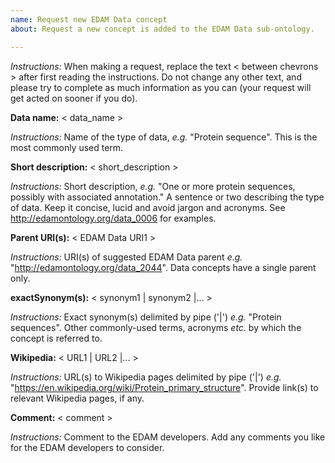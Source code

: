 ```yaml
---
name: Request new EDAM Data concept
about: Request a new concept is added to the EDAM Data sub-ontology.

---
```


*Instructions:* When making a request, replace the text < between chevrons > after first reading the instructions.  Do not change any other text, and please try to complete as much information as you can (your request will get acted on sooner if you do).



**Data name:**  < data_name >

*Instructions:*  Name of the type of data, *e.g.* "Protein sequence".  This is the most commonly used term.  



**Short description:** < short_description >

*Instructions:* Short description, *e.g.* "One or more protein sequences, possibly with associated annotation." A sentence or two describing the type of data. Keep it concise, lucid and avoid jargon and acronyms. See http://edamontology.org/data_0006 for examples.



**Parent URI(s):** < EDAM Data URI1 >

*Instructions:* URI(s) of suggested EDAM Data parent *e.g.* "http://edamontology.org/data_2044". Data concepts have a single parent only.



**exactSynonym(s):** < synonym1 | synonym2 |... >

*Instructions:* Exact synonym(s) delimited by pipe ('|') *e.g.* "Protein sequences". Other commonly-used terms, acronyms *etc.* by which the concept is referred to.



**Wikipedia:** < URL1 | URL2 |... >

*Instructions:* URL(s) to Wikipedia pages delimited by pipe ('|') *e.g.* "https://en.wikipedia.org/wiki/Protein_primary_structure". Provide link(s) to relevant Wikipedia pages, if any.



**Comment:** < comment >

*Instructions:* Comment to the EDAM developers. Add any comments you like for the EDAM developers to consider.
